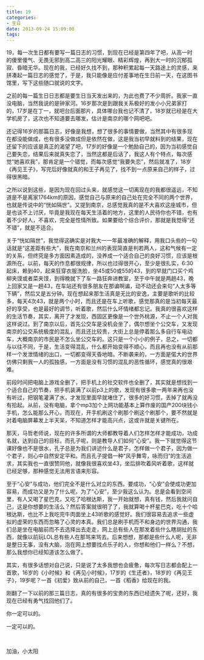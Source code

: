 ```yaml
---
title: 19
categories:
- 生日
date: 2013-09-24 15:09:00
tags:
---
```




19，每一次生日都有要写一篇日志的习惯，到现在已经是第四年了吧，从高一时的傻里傻气、无畏无邪到高二高三的阳光耀眼、精彩辉煌，再到大一时的沉郁孤寂、昏暗无华。现在的我，已经好久找不到，那种积累起每一天路途上的灵感，来拼凑起一篇日志的感觉了，于是，我只能像是应付差事地在生日前一天，在这图书馆里，写下这些随口就说的文字。



之前的每一篇生日日志都是要生日当天发出来的，为此也费了不少周折。我家一直没电脑，当然我说的是钟家河。16岁那次是到跟我关系极好的发小小兄弟家打的，17岁是在丁一，就吧台后面那片，具体哪台我也记不清了，18岁就已经是在大学机房了，这次也不知道要去哪发，估计是南京的哪个网吧吧。



还记得16岁的那篇日志，好像是我想，想了很多的事情要做，当然其中有很多现在都没能做成，也有很多没做成但是依然在做，这是我当初早就料到的结果，现在还留下的应该是真正的渴望了吧，17岁的好像是一个勉励自己的，因为当初感觉自己要失恋，结果后来就真失恋了，当然这都是后话了，我这人有个特点，每次感觉“她喜欢我”，那肯定是一个错觉，而每次感觉“我要失恋”，然后就准了，18岁《再见王子》，写完后好像就真的和王子再见了，找不到一点原来自己的样子，过得很黑暗。



之所以说到这些，是因为现在回过头来，就感觉这一切离现在的我都很遥远，不知道是不是离家1764km的原因，感觉自己与原来的自己处在完全不同的两个世界，也就是传说中的“恍如隔世”。又提到南京，总感觉我真的是不大喜欢这座城市，但是也谈不上讨厌，毕竟是我现在每天生活着的地方，这里的人民待你也不错，也有着不少好人，不喜欢，完全是性情所致。如果要给个综合评价，那就是我觉得“还不错”，就是不适合。



关于“恍如隔世”，我觉得这确实是对我大一一年最准确的解释，用我口头些的一句话就是“这差距有些大”，我在南京和兰州的表现简直是判若两人，这和气候有一定的关系，但终究是多方面因素造成的，没养成一个适合自己的良好习惯，应该是根源所在。以前，每天的作息都很规律，所以也过得很开心，至少是很扎实，6:30起床，赖到40，起来狂穿衣服洗脸，坐45或50或55的43，到的早就门口买个鸡柳夹馍或者菜夹馍，到得晚就下了车一路狂奔进教室，至于中午就是两趟43，晚上回家又是一趟43，在车站还有很多朋友在那谝啊谝，动不动还会来句“人太多等下辆”，然后又是五分钟。现在想起来那生活真是无比的安逸，主要是歌听的比较多，每天4次43，就是两个小时，而且还是在车上听歌，感觉那真的是当初每天最好的享受，也是最好的调节，听着歌，然后什么坏情绪都忘记。我真的很喜欢这样的生活节奏，其实，离开了才发现，西固区更像是一个世外桃源，不止一个人对我这样说过。到了南京以后，首先公交车是没机会坐了，偶尔想坐个公交车，又发现南京的公交系统极度的混乱，而且还比较贵，大街上总是停着那么多自行车电动车，大概南京的市民是不怎么坐公交车的。这只是一个小小的例子，总之，一切都与以往不同，于是，生活变得混乱，什么都开始变得不顺心，而且再也没有从前那样一个发泄情绪的出口，一切都变得天昏地暗。不断袭来的，一方面是偌大的世界仿佛只剩我一人的孤独感，一方面是没有习惯的混乱的恶性循环，感觉真的很艰难。



前段时间把电脑上游戏全删了，把手机上的社交软件也全删了，其实就是想找到一个适合自己的节奏，把手机装满了以前p3上的歌，发现有很多歌一两年来再也没有听过，把钢笔灌满了水，才发现里面早就堵住了，很多的好习惯，丢掉了就再没有拾起。从前，没有电脑，拿个mp3加个上网功能基本上算作废的国产200块钱小手机，怎么能那么开心，而现在，开手机刷这个刷那个刷这个刷那个，要不然就是对着电脑屏幕发上半天呆，不知道怎样才能高兴点，这或许就是关键所在。



那天，马哲老师说，现在的许多所谓的大师都教导着人们怎样怎样才能成功，功成名就，达到自己的目标，而孔子呢，则是教导人们如何“心安”。我一下就觉得这节课好像也不是很水，孔子总是为我们讲述什么是君子，怎样做一个君子，因为做一个君子，则心中自然安定平和。而且孔子提倡一种“风乎舞雩，咏而归”的生活追求，其实我也一直很赞同他，就像我很喜欢坐43，坐后排吹着风听着歌，这样就已经足够，那种感觉无法用言语来形容。



至于“心安”与成功，他们完全不是什么对立的东西。要成功，“心安”会使成功更加容易，而成功又是为了什么呢，为了“心安”，至少我这么认为。总是会看到空间里，有人又喝了星巴克，又吃了哈根达斯，我一开始就想，真有钱，然后我就问自己，这是你想要的生活么？然后答案就很明了了，我就算喝十杯星巴克，吃十个哈根达斯，也比不上我吃完牛肉面坐上43听歌的感觉好。我们很容易去追求一些虚拟的虚荣的东西而忽略了心灵的本真。我们总是刷手机而不和身边的世界沟通，我们总是坐在电脑前而不去选择出去走走，网上总有些人在那发着些什么瞎胡扯的东西，就像以前玩LOL总有些人在那骂来骂去。后来想想，那都是些什么人呢，无非是整日无事，没有大脑，泡在网上想要找点乐子的人，你想和他们一样么？不想，那么我想你已经知道该怎么做了。



其实，有很多话想对自己说，只是说了太多我想也会疲惫，每次写日志都会配上一首歌，16岁的《小时候》和《再见小时候》，17岁的《生还者》，18岁的《再见王子》，19岁呢？一首《初爱》致从前的自己，一首《稻香》给现在的我。



刚翻了一下以前的那三篇日志，真的有很多的宝贵的东西已经遗失了呢，还好，我现在已经有勇气找回他们了。



你一定可以的。

一定可以的。

<br>

加油，小太阳